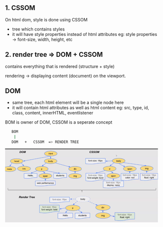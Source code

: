 
## 1. CSSOM 
On html dom, style is done using CSSOM 

- tree which contains styles 
- it will have style properties instead of html attributes 
eg: style properties -> font-size, width, height, etc 

## 2. render tree => DOM + CSSOM 
contains everything that is rendered 
(structure + style)

rendering -> displaying content (document) on the viewport.

## DOM 
- same tree, each html element will be a single node here 
- it will contain html attributes as well as html content 
eg: src, type, id, class, content, innerHTML, eventlistener

BOM is owner of DOM, CSSOM is a seperate concept 
```bash 
   BOM 
    | 
   DOM   +   CSSOM  => RENDER TREE 
```

![](images/image1.PNG)
